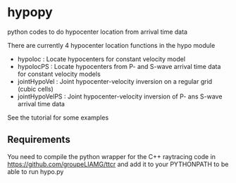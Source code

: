 # hypopy

python codes to do hypocenter location from arrival time data

There are currently 4 hypocenter location functions in the hypo module

- hypoloc : Locate hypocenters for constant velocity model
- hypolocPS : Locate hypocenters from P- and S-wave arrival time data for constant velocity models
- jointHypoVel : Joint hypocenter-velocity inversion on a regular grid (cubic cells)
- jointHypoVelPS : Joint hypocenter-velocity inversion of P- ans S-wave arrival time data

See the tutorial for some examples

## Requirements

You need to compile the python wrapper for the C++ raytracing code in https://github.com/groupeLIAMG/ttcr and add it to your PYTHONPATH to be able to run hypo.py

